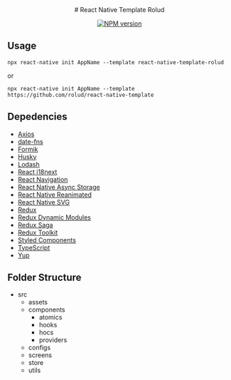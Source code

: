 <div align="center">
# React Native Template Rolud

[![NPM version][npmjs-badge]][npmjs-com]

</div>

## Usage
```
npx react-native init AppName --template react-native-template-rolud
```
or
```
npx react-native init AppName --template https://github.com/rolud/react-native-template
```

## Depedencies
- [Axios](https://axios-http.com/docs/intro)
- [date-fns](https://date-fns.org/)
- [Formik](https://formik.org/)
- [Husky](https://typicode.github.io/husky/#/)
- [Lodash](https://lodash.com/)
- [React i18next](https://react.i18next.com/)
- [React Navigation](https://reactnavigation.org/)
- [React Native Async Storage](https://react-native-async-storage.github.io/async-storage/)
- [React Native Reanimated](https://docs.swmansion.com/react-native-reanimated/)
- [React Native SVG](https://github.com/react-native-svg/react-native-svg)
- [Redux](https://react-redux.js.org/)
- [Redux Dynamic Modules](https://redux-dynamic-modules.js.org/#/)
- [Redux Saga](https://redux-saga.js.org/)
- [Redux Toolkit](https://redux-toolkit.js.org/)
- [Styled Components](https://styled-components.com/)
- [TypeScript](https://www.typescriptlang.org/)
- [Yup](https://github.com/jquense/yup)

## Folder Structure
- src
    - assets
    - components
        - atomics
        - hooks
        - hocs
        - providers
    - configs
    - screens
    - store
    - utils
 

[npmjs-badge]: https://img.shields.io/npm/v/react-native-template-rolud.svg?logo=npm
[npmjs-com]: https://www.npmjs.com/package/react-native-template-rolud